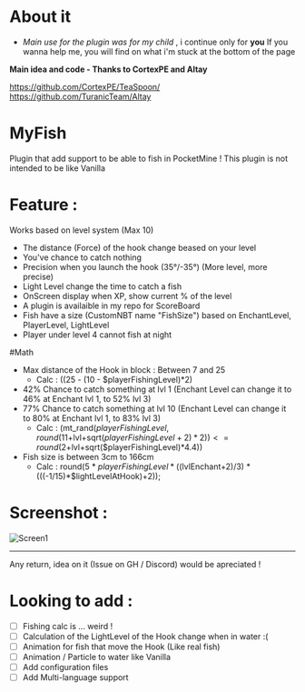 # About it
* *Main use for the plugin was for my child* , i continue only for **you**
If you wanna help me, you will find on what i'm stuck at the bottom of the page


**Main idea and code - Thanks to CortexPE and Altay**

https://github.com/CortexPE/TeaSpoon/
https://github.com/TuranicTeam/Altay

# MyFish
Plugin that add support to be able to fish in PocketMine !
This plugin is not intended to be like Vanilla

# Feature :
Works based on level system (Max 10)
- The distance (Force) of the hook change beased on your level
- You've chance to catch nothing
- Precision when you launch the hook (35°/-35°) (More level, more precise)
- Light Level change the time to catch a fish
- OnScreen display when XP, show current % of the level
- A plugin is availaible in my repo for ScoreBoard
- Fish have a size (CustomNBT name "FishSize") based on EnchantLevel, PlayerLevel, LightLevel
- Player under level 4 cannot fish at night

#Math
- Max distance of the Hook in block : Between 7 and 25
  - Calc : ((25 - (10 - $playerFishingLevel)*2)
- 42% Chance to catch something at lvl 1 (Enchant Level can change it to 46% at Enchant lvl 1, to 52% lvl 3)
- 77% Chance to catch something at lvl 10 (Enchant Level can change it to 80% at Enchant lvl 1, to 83% lvl 3)
  - Calc : (mt_rand($playerFishingLevel, round(11+$lvl+sqrt($playerFishingLevel+2)*2)) <= round(2+$lvl+sqrt($playerFishingLevel)*4.4))
- Fish size is between 3cm to 166cm
  - Calc : round(5 * $playerFishingLevel * (($lvlEnchant+2)/3) * (((-1/15)*$lightLevelAtHook)+2));

# Screenshot :
![Screen1](https://i.imgur.com/K5x2rv6.png)




-----------------



Any return, idea on it (Issue on GH / Discord) would be apreciated !

# Looking to add :
- [ ] Fishing calc is ... weird !
- [ ] Calculation of the LightLevel of the Hook change when in water :(
- [ ] Animation for fish that move the Hook (Like real fish)
- [ ] Animation / Particle to water like Vanilla
- [ ] Add configuration files
- [ ] Add Multi-language support
